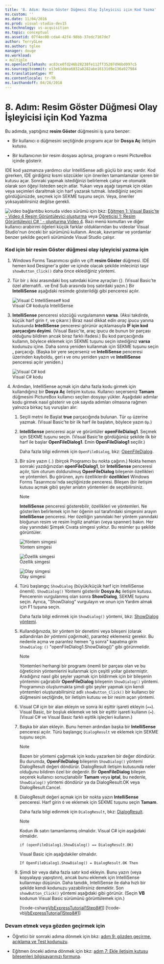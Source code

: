 ```yaml
---
title: '8. Adım: Resim Göster Düğmesi Olay İşleyicisi için Kod Yazma'
ms.custom: ''
ms.date: 11/04/2016
ms.prod: visual-studio-dev15
ms.technology: vs-acquisition
ms.topic: conceptual
ms.assetid: 07f4ec00-cda4-42f4-98bb-37edc7167de7
author: TerryGLee
ms.author: tglee
manager: douge
ms.workload:
- multiple
ms.openlocfilehash: ac83ce0fd246b28238fe112ff35207d96bd097c5
ms.sourcegitcommit: e13e61ddea6032a8282abe16131d9e136a927984
ms.translationtype: MT
ms.contentlocale: tr-TR
ms.lasthandoff: 04/26/2018
---
```

# <a name="step-8-write-code-for-the-show-a-picture-button-event-handler"></a>8. Adım: Resim Göster Düğmesi Olay İşleyicisi için Kod Yazma
Bu adımda, yaptığınız **resim Göster** düğmesini iş şuna benzer:  

-   Bir kullanıcı o düğmesini seçtiğinde programı açar bir **Dosya Aç** iletişim kutusu.  

-   Bir kullanıcının bir resim dosyası açılırsa, program o resmi PictureBox içinde gösterir.  

 IDE kod yazmanıza yardımcı olur IntelliSense adlı güçlü bir araç vardır. Kod girerken, IDE girdiğiniz kısmi sözcükler için önerilen tamamlamalar içeren bir kutusu açar. Sonraki yapmak istediğinizi belirlemek çalışır ve otomatik olarak son öğeyi listeden seçin atlar. Yukarı veya aşağı taşımak için okları veya seçimleri daraltmak için harf yazarak tutmak. İstediğiniz seçimi gördüğünüzde, seçmek için SEKME tuşunu seçin. Veya, öneriler yoksayabilirsiniz değilse gerekli.  

 ![video bağlantı](../data-tools/media/playvideo.gif "PlayVideo")bu konuda video sürümü için bkz: [Eğitmen 1: Visual Basic'te - Video 4 Resim Görüntüleyici oluşturma](http://go.microsoft.com/fwlink/?LinkId=205215) veya [Öğreticisi 1: Resim Görüntüleyici C# ' - oluşturma Video 4](http://go.microsoft.com/fwlink/?LinkId=205203). Bazı menü komutları ve diğer kullanıcı arabirimi öğeleri küçük farklar olduklarından bu videolar Visual Studio'nun önceki bir sürümünü kullanın. Ancak, kavramlar ve yordamlar benzer şekilde geçerli sürümünde Visual Studio çalışır.  

### <a name="to-write-code-for-the-show-a-picture-button-event-handler"></a>Kod için bir resim Göster düğmesi olay işleyicisi yazma için  

1.  Windows Forms Tasarımcısı gidin ve çift **resim Göster** düğmesi. IDE hemen kod Designer'a gider ve içinde olacak şekilde imlecinizi taşır `showButton_Click()` daha önce eklediğiniz yöntemi.  

2.  Tür bir `i` ikisi arasındaki boş satırdaki küme ayraçları {}. (Visual Basic'te özel alternatifi.. ve End Sub arasında boş satırdaki yazın.) Bir **IntelliSense** aşağıdaki resimde gösterildiği gibi penceresi açılır.  

     ![Visual C IntelliSense&#35; kod](../ide/media/express_ifintellisense.png "Express_IfIntellisense")  
Visual C# koduyla IntelliSense  

3.  **IntelliSense** penceresi sözcüğü vurgulamanın **varsa**. (Aksi takdirde, küçük harf girin `f`, ve çıkarır.) Biraz nasıl dikkat edin *araç ipucu* yanına kutusunda **IntelliSense** penceresi görünür açıklamasıyla **IF için kod parçacığını deyimi**. (Visual Basic'te, araç ipucu de bunun bir parçası olduğunu bildiren ancak biraz farklı ifadesi.) Bu kod parçacığında kullanın, böylece eklemek için SEKME tuşunu seçin istediğiniz **varsa** kodunuzu içine. Daha sonra yeniden kullanmak için SEKME tuşunu seçin **,** parçacığı. (Başka bir yere seçerseniz ve **IntelliSense** penceresi üzerinden kayboldu, geri **ı** ve onu yeniden yazın ve **IntelliSense** penceresi açılır yeniden.)  

     ![Visual C&#35; kod](../ide/media/express_highlighttrue.png "Express_HighlightTrue")  
Visual C# kodu  

4.  Ardından, IntelliSense açmak için daha fazla kodu girmek için kullandığınız bir **Dosya Aç** iletişim kutusu. Kullanıcı seçerseniz **Tamam** düğmesini PictureBox kullanıcı seçilen dosyayı yükler. Aşağıdaki adımlar kodu girmek nasıl gösterir ve çok sayıda adımları olmasına rağmen yalnızca birkaç tuş vuruşları alır:  

    1.  Seçili metni ile Başlat **true** parçacığında bulunan. Tür `op` üzerine yazmak. (Visual Basic'te bir ilk harf ile başlatın, böylece yazın `Op`.)  

    2.  **IntelliSense** penceresi açar ve görüntüler **openFileDialog1**. Seçmek için SEKME tuşunu seçin. (Visual Basic'te gördüğünüz şekilde ilk bir harf ile başlar **OpenFileDialog1**. Emin **OpenFileDialog1** seçilir.)  

         Daha fazla bilgi edinmek için `OpenFileDialog`, bkz: [OpenFileDialog](http://msdn.microsoft.com/library/system.windows.forms.openfiledialog.aspx).  

    3.  Bir süre yazın (`.`) (birçok Programcı bu nokta çağırın.) Nokta hemen sonraki yazdığınızdan **openFileDialog1**, bir **IntelliSense** penceresi açılır, tüm oturum doldurulmuş **OpenFileDialog** bileşenin özellikleri ve yöntemleri. Bu görünen, aynı özelliklerdir **özellikleri** Windows Forms Tasarımcısı'nda seçtiğinizde penceresi. Bileşen (bir iletişim kutusu açmak gibi) şeyler anlatın yöntemleri de seçebilirsiniz.  

        > [!NOTE]
        >  **IntelliSense** penceresi gösterebilir, özellikleri ve yöntemleri. Ne gösterilen belirlemek için her öğenin sol tarafındaki simgesini arayın **IntelliSense** penceresi. Her özelliğin yanındaki her yöntem yanındaki bloğunun resim ve resim İngiliz anahtarı (veya spanner) bakın. Her olay yanındaki Şimşek Cıvata simgesi yoktur. Bu resimler şu şekilde görüntüler.  

         ![Yöntem simgesi](../ide/media/express_iconmethod.png "Express_IconMethod")  
Yöntem simgesi  

         ![Özellik simgesi](../ide/media/express_iconproperty.png "Express_IconProperty")  
Özellik simgesi  

         ![Olay simgesi](../ide/media/express_iconevent.png "Express_IconEvent")  
Olay simgesi  

    4.  Türü başlangıç `ShowDialog` (büyük/küçük harf için IntelliSense önemli). `ShowDialog()` Yöntemi gösterilir **Dosya Aç** iletişim kutusu. Pencerenin vurgulanmış olan sonra **ShowDialog**, SEKME tuşunu seçin. Ayrıca, "ShowDialog" vurgulayın ve onun için Yardım almak için F1 tuşuna seçin.  

         Daha fazla bilgi edinmek için `ShowDialog()` yöntemi, bkz: [ShowDialog yöntemi](http://msdn.microsoft.com/library/c7ykbedk.aspx).  

    5.  Kullandığınızda, bir yöntem bir denetimi veya bileşeni (olarak adlandırılan *bir yöntemi çağırmak*), parantez eklemeniz gerekir. Bu nedenle açma ve parantez hemen "g sonra" kapatma girin `ShowDialog`: `()` "openFileDialog1.ShowDialog()" gibi görünmelidir.  

        > [!NOTE]
        >  Yöntemleri herhangi bir programı önemli bir parçası olan ve bu öğreticinin yöntemlerini kullanmak için çeşitli yollar göstermiştir. Aradığınız nasıl gibi şeyler yapmak için bildirmek için bir bileşenin yöntemini çağırabilir **OpenFileDialog** bileşenin `ShowDialog()` yöntemi. Programınızı oluşturmakta şimdi gibi şeyler yapmak için kendi yöntemleri oluşturabilirsiniz adlı `showButton_Click()` bir kullanıcı bir düğmesini seçtiğinde, bir iletişim kutusu ve bir resim açan yöntemi.  

    6.  Visual C# için bir alan ekleyin ve sonra iki eşittir işareti ekleyin (`==`). Visual Basic, bir boşluk eklemek ve tek bir eşittir işareti kullanın (`=`). (Visual C# ve Visual Basic farklı eşitlik işleçleri kullanın.)  

    7.  Başka bir alan ekleyin. Bunu hemen ardından başka bir **IntelliSense** penceresi açılır. Türü başlangıç `DialogResult` ve eklemek için SEKME tuşunu seçin.  

        > [!NOTE]
        >  Bazen bir yöntemi çağırmak için kodu yazarken bir değer döndürür. Bu durumda, **OpenFileDialog** bileşenin `ShowDialog()` yöntemi DialogResult değeri döndürür. DialogResult iletişim kutusunda neler olduğunu bildiren özel bir değerdir. Bir **OpenFileDialog** bileşen seçerek kullanıcı sonuçlanabilir **Tamam** veya **iptal**, bu nedenle, `ShowDialog()` yöntemi döndürür ya da DialogResult.OK veya DialogResult.Cancel.  

    8.  DialogResult değeri açmak için bir nokta yazın **IntelliSense** penceresi. Harf girin `O` ve eklemek için SEKME tuşunu seçin **Tamam**.  

         Daha fazla bilgi edinmek için `DialogResult`, bkz: [DialogResult](http://msdn.microsoft.com/library/system.windows.forms.dialogresult.aspx).  

        > [!NOTE]
        >  Kodun ilk satırı tamamlanmış olmalıdır. Visual C# için aşağıdaki olmalıdır.  
        >   
        >  `if (openFileDialog1.ShowDialog() == DialogResult.OK)`  
        >   
        >  Visual Basic için aşağıdakiler olmalıdır.  
        >   
        >  `If OpenFileDialog1.ShowDialog() = DialogResult.OK Then`  

    9. Şimdi bir veya daha fazla satır kod ekleyin. Bunu yazın (veya kopyalayıp yapıştırın), ancak bunu eklemek için IntelliSense kullanmayı düşünün. Daha tanıdık, IntelliSense ile daha hızlı bir şekilde kendi kodunuzu yazabilirsiniz demektir. Son `showButton_Click()` yöntemi aşağıdaki gibi görünür. (Seçin **VB** kodunun Visual Basic sürümünü görüntülemek için.)  

         [!code-csharp[VbExpressTutorial1Step8#1](../ide/codesnippet/CSharp/step-8-write-code-for-the-show-a-picture-button-event-handler_1.cs)]
         [!code-vb[VbExpressTutorial1Step8#1](../ide/codesnippet/VisualBasic/step-8-write-code-for-the-show-a-picture-button-event-handler_1.vb)]  

### <a name="to-continue-or-review"></a>Devam etmek veya gözden geçirmek için  

-   Öğretici bir sonraki adıma dönmek için bkz: [adım 9: gözden geçirme, açıklama ve Test kodunuzu](../ide/step-9-review-comment-and-test-your-code.md).  

-   Eğitmen önceki adıma dönmek için bkz: [adım 7: Ekle iletişim kutusu bileşenleri bilgisayarınızı formuna](../ide/step-7-add-dialog-components-to-your-form.md).

